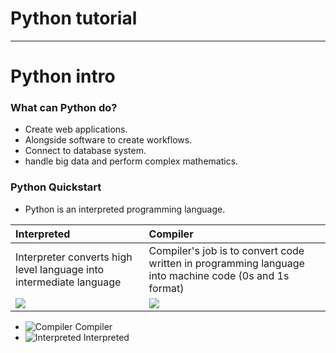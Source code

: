 # Python tutorial
***
# Python intro

###  What can Python do?
- Create web applications.
- Alongside software to create workflows.
- Connect to database system.
- handle big data and perform complex mathematics.
### Python Quickstart
- Python is an interpreted programming language.

|Interpreted|Compiler|
| :-- | :---------------------------------------------------------- |
|Interpreter converts high level language into intermediate language|Compiler's job is to convert code written in programming language into machine code (0s and 1s format)|
|![](Imagers/Interperter.jpg)|![](Imagers/Compiler.jpg)|
- ![Compiler](https://st.quantrimang.com/photos/image/2023/07/13/so-sanh-compiler-va-interpreter-1.png)
Compiler
- ![Interpreted](https://st.quantrimang.com/photos/image/2023/07/13/so-sanh-compiler-va-interpreter-2.png)
Interpreted